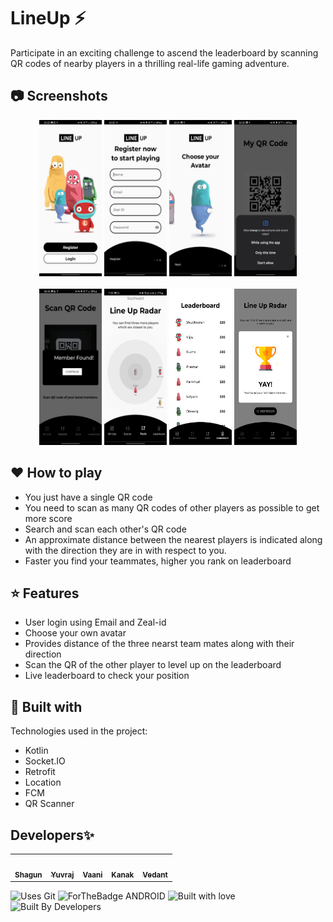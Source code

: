 # LineUp ⚡ 

Participate in an exciting challenge to ascend the leaderboard by scanning QR codes of nearby players in a thrilling real-life gaming adventure.

## 📷 Screenshots
<div align="center">
  <img src="https://github.com/phoenix-kanak/LineUp/blob/kanak/app/src/main/res/drawable/1.jpeg?raw=true" width="100" height="250">
  <img src="https://github.com/phoenix-kanak/LineUp/blob/kanak/app/src/main/res/drawable/2.jpeg?raw=true" width="100" height="250">
  <img src="https://github.com/phoenix-kanak/LineUp/blob/kanak/app/src/main/res/drawable/3.jpeg?raw=true" width="100" height="250">
  <img src="https://github.com/phoenix-kanak/LineUp/blob/kanak/app/src/main/res/drawable/4.jpeg?raw=true" width="100" height="250">
</div>
<br>
<div align="center">
  <img src="https://github.com/phoenix-kanak/LineUp/blob/kanak/app/src/main/res/drawable/5.jpeg?raw=true" width="100" height="250">
  <img src="https://github.com/phoenix-kanak/LineUp/blob/kanak/app/src/main/res/drawable/6.jpeg?raw=true" width="100" height="250">
  <img src="https://github.com/phoenix-kanak/LineUp/blob/kanak/app/src/main/res/drawable/7.png?raw=true" width="100" height="250">
  <img src="https://github.com/phoenix-kanak/LineUp/blob/kanak/app/src/main/res/drawable/8.png?raw=true" width="100" height="250">
</div>


## ❤️ How to play
- You just have a single QR code
- You need to scan as many QR codes of other players as possible to get more score
- Search and scan each other's QR code
- An approximate distance between the nearest players is indicated along with the direction they are in with respect to you.
- Faster you find your teammates, higher you rank on leaderboard


## ⭐ Features
- User login using Email and Zeal-id
- Choose your own avatar
- Provides distance of the three nearst team mates along with their direction
- Scan the QR of the other player to level up on the leaderboard
- Live leaderboard to check your position

## 🔧 Built with
Technologies used in the project:
- Kotlin
- Socket.IO
- Retrofit
- Location
- FCM
- QR Scanner

## Developers✨
<table>
  <tbody><tr>
    <td align="center"><a href="https://github.com/shags8"><img alt="" src="https://avatars.githubusercontent.com/shags8" width="100px;"><br><sub><b>Shagun </b></sub></a></td>
    <td align="center"><a href="https://github.com/yyuvraj54"><img alt="" src="https://avatars.githubusercontent.com/yyuvraj54" width="100px;"><br><sub><b>Yuvraj </b></sub></a></td>
    <td align="center"><a href="https://github.com/Vaani-pathariya"><img alt="" src="https://avatars.githubusercontent.com/Vaani-pathariya" width="100px;"><br><sub><b>Vaani </b></sub></a></td>
    <td align="center"><a href="https://github.com/phoenix-kanak"><img alt="" src="https://avatars.githubusercontent.com/phoenix-kanak" width="100px;"><br><sub><b>Kanak </b></sub></a></td>
    <td align="center"><a href="https://github.com/thevedantgoyal"><img alt="" src="https://avatars.githubusercontent.com/thevedantgoyal" width="100px;"><br><sub><b>Vedant </b></sub></a></td>
   
  </tr>
</tbody></table>

![Uses Git](https://forthebadge.com/images/badges/uses-git.svg)
![ForTheBadge ANDROID](https://forthebadge.com/images/badges/built-for-android.svg)
![Built with love](https://forthebadge.com/images/badges/built-with-love.svg)
![Built By Developers](https://forthebadge.com/images/badges/built-by-developers.svg)

